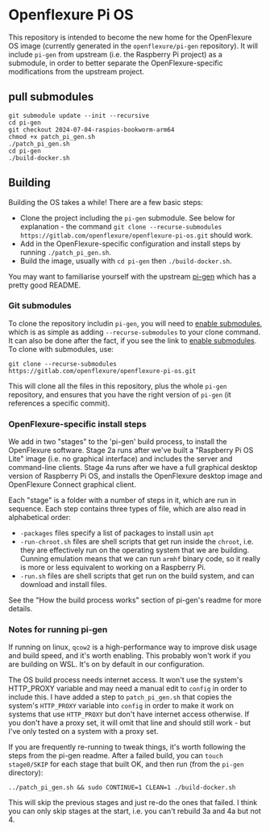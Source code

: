 # Openflexure Pi OS

This repository is intended to become the new home for the OpenFlexure OS image (currently generated in the `openflexure/pi-gen` repository).  It will include `pi-gen` from upstream (i.e. the Raspberry Pi project) as a submodule, in order to better separate the OpenFlexure-specific modifications from the upstream project.

## pull submodules 

``` 
git submodule update --init --recursive
cd pi-gen
git checkout 2024-07-04-raspios-bookworm-arm64
chmod +x patch_pi_gen.sh
./patch_pi_gen.sh
cd pi-gen 
./build-docker.sh
```

## Building

Building the OS takes a while! There are a few basic steps:

* Clone the project including the `pi-gen` submodule. See below for explanation - the command `git clone --recurse-submodules https://gitlab.com/openflexure/openflexure-pi-os.git` should work.
* Add in the OpenFlexure-specific configuration and install steps by running `./patch_pi_gen.sh`.
* Build the image, usually with `cd pi-gen` then `./build-docker.sh`.

You may want to familiarise yourself with the upstream [pi-gen] which has a pretty good README. 

### Git submodules

To clone the repository includin `pi-gen`, you will need to [enable submodules], which is as simple as adding `--recurse-submodules` to your clone command. It can also be done after the fact, if you see the link to [enable submodules]. To clone with submodules, use:

```
git clone --recurse-submodules https://gitlab.com/openflexure/openflexure-pi-os.git
```

This will clone all the files in this repository, plus the whole `pi-gen` repository, and ensures that you have the right version of `pi-gen` (it references a specific commit).

### OpenFlexure-specific install steps

We add in two "stages" to the 'pi-gen' build process, to install the OpenFlexure software.  Stage 2a runs after we've built a "Raspberry Pi OS Lite" image (i.e. no graphical interface) and includes the server and command-line clients. Stage 4a runs after we have a full graphical desktop version of Raspberry Pi OS, and installs the OpenFlexure desktop image and OpenFlexure Connect graphical client.

Each "stage" is a folder with a number of steps in it, which are run in sequence.  Each step contains three types of file, which are also read in alphabetical order:

* `-packages` files specify a list of packages to install usin `apt`
* `-run-chroot.sh` files are shell scripts that get run inside the `chroot`, i.e. they are effectively run on the operating system that we are building.  Cunning emulation means that we can run `armhf` binary code, so it really is more or less equivalent to working on a Raspberry Pi.
* `-run.sh` files are shell scripts that get run on the build system, and can download and install files.

See the "How the build process works" section of pi-gen's readme for more details.

### Notes for running pi-gen

If running on linux, `qcow2` is a high-performance way to improve disk usage and build speed, and it's worth enabling. This probably won't work if you are building on WSL. It's on by default in our configuration. 

The OS build process needs internet access. It won't use the system's HTTP_PROXY variable and may need a manual edit to `config` in order to include this.  I have added a step to `patch_pi_gen.sh` that copies the system's `HTTP_PROXY` variable into `config` in order to make it work on systems that use `HTTP_PROXY` but don't have internet access otherwise. If you don't have a proxy set, it will omit that line and should still work - but I've only tested on a system with a proxy set.

If you are frequently re-running to tweak things, it's worth following the steps from the pi-gen readme.  After a failed build, you can `touch stage0/SKIP` for each stage that built OK, and then run (from the `pi-gen` directory):

```
../patch_pi_gen.sh && sudo CONTINUE=1 CLEAN=1 ./build-docker.sh
```

This will skip the previous stages and just re-do the ones that failed. I think you can only skip stages at the start, i.e. you can't rebuild 3a and 4a but not 4.


[pi-gen]: https://github.com/RPi-Distro/pi-gen
[enable submodules]: https://git-scm.com/book/en/v2/Git-Tools-Submodules#_cloning_submodules
